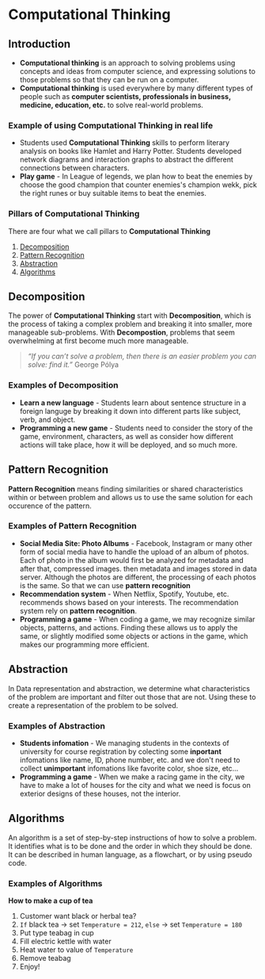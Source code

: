 # Computational Thinking
## Introduction
* **Computational thinking** is an approach to solving problems using concepts and ideas from computer science, and expressing solutions to those problems so that they can be run on a computer.
* **Computational thinking** is used everywhere by many different types of people such as **computer scientists, professionals in business, medicine, education, etc.** to solve real-world problems.
### Example of using **Computational Thinking** in real life
* Students used **Computational Thinking** skills to perform literary analysis on books like Hamlet and Harry Potter. Students developed network diagrams and interaction graphs to abstract the different connections between characters.
* **Play game** - In League of legends, we plan how to beat the enemies by choose the good champion that counter enemies's champion wekk, pick the right runes or buy suitable items to beat the enemies.
### Pillars of Computational Thinking
There are four what we call pillars to **Computational Thinking** 
1. [Decomposition](#decomposition)
2. [Pattern Recognition](#pattern-recognition)
3. [Abstraction](#abstraction)
4. [Algorithms](#algorithms)

## Decomposition
The power of **Computational Thinking** start with **Decomposition**, which is the process of taking a complex problem and breaking it into smaller, more manageable sub-problems. With **Decompostion**, problems that seem overwhelming at first become much more manageable.
> *“If you can’t solve a problem, then there is an easier problem you can solve: find it.”* George Pólya
### Examples of **Decomposition**
- **Learn a new language** - Students learn about sentence structure in a foreign languge by breaking it down into different parts like subject, verb, and object.
- **Programming a new game** - Students need to consider the story of the game, environment, characters, as well as consider how different actions will take place, how it will be deployed, and so much more.
## Pattern Recognition
**Pattern Recognition** means finding similarities or shared characteristics within or between problem and allows us to use the same solution for each occurence of the pattern.
### Examples of **Pattern Recognition**
- **Social Media Site: Photo Albums** -  Facebook, Instagram or many other form of social media have to handle the upload of an album of photos. Each of photo in the album would first be analyzed for metadata and after that, compressed images. then metadata and images stored in data server. Although the photos are different, the processing of each photos is the same. So that we can use **pattern recognition**
- **Recommendation system** - When Netflix, Spotify, Youtube, etc. recommends shows based on your interests. The recommendation system rely on **pattern recognition**.
- **Programming a game** - When coding a game, we may recognize similar objects, patterns, and actions. Finding these allows us to apply the same, or slightly modified some objects or actions in the game, which makes our programming more efficient.
## Abstraction
In Data representation and abstraction, we determine what characteristics of the problem are important and filter out those that are not. Using these to create a representation of the problem to be solved.
### Examples of **Abstraction**
- **Students infomation** - We managing students in the contexts of university for course registration by colecting some **inportant** infomations like name, ID, phone number, etc. and we don't need to collect **unimportant** infomations like favorite color, shoe size, etc...
- **Programming a game** - When we make a racing game in the city, we have to make a lot of houses for the city and what we need is focus on exterior designs of these houses, not the interior.
## Algorithms
An algorithm is a set of step-by-step instructions of how to solve a problem. It identifies what is to be done and the order in which they should be done. It can be described in human language, as a flowchart, or by using pseudo code.
### Examples of **Algorithms**
**How to make a cup of tea**
1. Customer want black or herbal tea?
2. `If` black tea -> set `Temperature = 212`, `else` -> set `Temperature = 180`
3. Put type teabag in cup
4. Fill electric kettle with water
5. Heat water to value of `Temperature`
6. Remove teabag
7. Enjoy!
